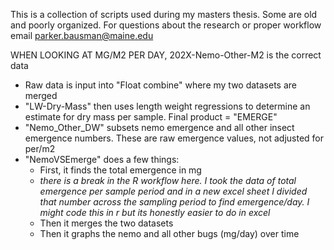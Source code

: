 This is a collection of scripts used during my masters thesis. Some are old and poorly organized. For questions about the research or proper workflow email parker.bausman@maine.edu

WHEN LOOKING AT MG/M2 PER DAY, 202X-Nemo-Other-M2 is the correct data

- Raw data is input into "Float combine" where my two datasets are merged
- "LW-Dry-Mass" then uses length weight regressions to determine an estimate for dry mass per sample. Final product = "EMERGE" 
- "Nemo_Other_DW" subsets nemo emergence and all other insect emergence numbers. These are raw emergence values, not adjusted for per/m2
- "NemoVSEmerge" does a few things: 
  - First, it finds the total emergence in mg
  - *there is a break in the R workflow here. I took the data of total emergence per sample period and in a new excel sheet I divided that number across the sampling period to find emergence/day. I might code this in r but its honestly easier to do in excel* 
  - Then it merges the two datasets
  - Then it graphs the nemo and all other bugs (mg/day) over time 

